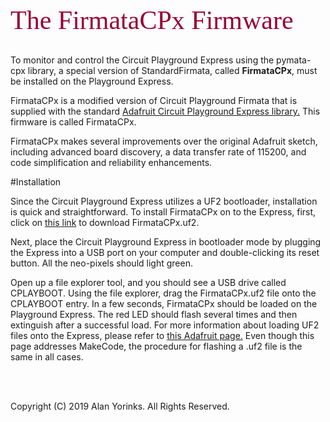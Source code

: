 <div style="text-align:left;color:#990033; font-family:times, serif; font-size:3.0em">The FirmataCPx Firmware</div>
<br>

To monitor and control the Circuit Playground Express using
the  pymata-cpx library, a special version of StandardFirmata, called
**FirmataCPx**, must be installed on the Playground Express.

FirmataCPx is a
modified version of Circuit Playground Firmata that is supplied with the
standard
[Adafruit Circuit Playground Express library.](https://github.com/adafruit/Adafruit_CircuitPlayground) This
firmware is called FirmataCPx.

FirmataCPx makes several improvements over the original Adafruit sketch,
including advanced board discovery, a data transfer rate of 115200, and code simplification
and reliability enhancements.

#Installation

Since the Circuit Playground Express utilizes a UF2 bootloader,
installation is quick and straightforward. To install FirmataCPx on to the
Express, first, click on
[this link](https://github.com/MrYsLab/pymata-cpx/raw/master/FirmataCPxUF2/FirmataCPx.uf2)
to download FirmataCPx.uf2. 

Next, place the Circuit Playground Express in bootloader mode by plugging
the Express into a USB port on your computer and double-clicking its
reset button. All the neo-pixels should light green. 

Open up a file explorer tool, and you should see a USB drive called
CPLAYBOOT. Using the file explorer, drag the FirmataCPx.uf2 file onto the CPLAYBOOT entry.
 In a few seconds, FirmataCPx should be
loaded on the Playground Express. The red LED should flash several times and then
extinguish after a successful load. For more information about loading UF2 files onto the Express,
please refer to
[this Adafruit page.](https://learn.adafruit.com/adafruit-circuit-playground-express/downloading-and-flashing)
Even though this page addresses MakeCode, the procedure for flashing a
.uf2 file is the same in all cases. 


<br> <br>

Copyright (C) 2019 Alan Yorinks. All Rights Reserved.
